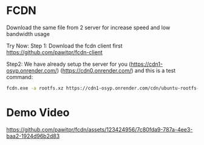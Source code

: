 # FCDN
Download the same file from 2 server for increase speed and low bandwidth usage

Try Now: 
Step 1: Download the fcdn client first
https://github.com/pawitpr/fcdn-client

Step2: We have already setup the server for you (https://cdn1-osyp.onrender.com/) (https://cdn0.onrender.com/)
and this is a test command:
```bash
fcdn.exe -a rootfs.xz https://cdn1-osyp.onrender.com/cdn/ubuntu-rootfs-arm64.tar.xz https://cdn0.onrender.com/cdn/ubuntu-rootfs-arm64.tar.xz
```

# Demo Video
https://github.com/pawitpr/fcdn/assets/123424956/7c80fda9-787a-4ee3-baa2-1924d96b2d83

